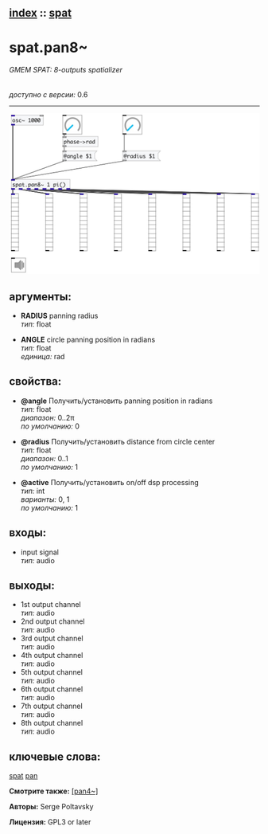 [index](index.html) :: [spat](category_spat.html)
---

# spat.pan8~

###### GMEM SPAT: 8-outputs spatializer

*доступно с версии:* 0.6

---




[![example](../examples/img/spat.pan8~.jpg)](../examples/pd/spat.pan8~.pd)



## аргументы:

* **RADIUS**
panning radius<br>
_тип:_ float<br>

* **ANGLE**
circle panning position in radians<br>
_тип:_ float<br>
_единица:_ rad<br>





## свойства:

* **@angle** 
Получить/установить panning position in radians<br>
_тип:_ float<br>
_диапазон:_ 0..2π<br>
_по умолчанию:_ 0<br>

* **@radius** 
Получить/установить distance from circle center<br>
_тип:_ float<br>
_диапазон:_ 0..1<br>
_по умолчанию:_ 1<br>

* **@active** 
Получить/установить on/off dsp processing<br>
_тип:_ int<br>
_варианты:_ 0, 1<br>
_по умолчанию:_ 1<br>



## входы:

* input signal<br>
_тип:_ audio



## выходы:

* 1st output channel<br>
_тип:_ audio
* 2nd output channel<br>
_тип:_ audio
* 3rd output channel<br>
_тип:_ audio
* 4th output channel<br>
_тип:_ audio
* 5th output channel<br>
_тип:_ audio
* 6th output channel<br>
_тип:_ audio
* 7th output channel<br>
_тип:_ audio
* 8th output channel<br>
_тип:_ audio



## ключевые слова:

[spat](keywords/spat.html)
[pan](keywords/pan.html)



**Смотрите также:**
[\[pan4~\]](pan4~.html)




**Авторы:** Serge Poltavsky




**Лицензия:** GPL3 or later





